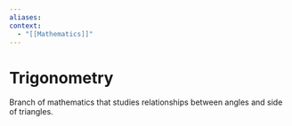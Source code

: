 ```yaml
---
aliases:
context:
  - "[[Mathematics]]"
---
```


# Trigonometry

Branch of mathematics that studies relationships between angles and side of triangles.

